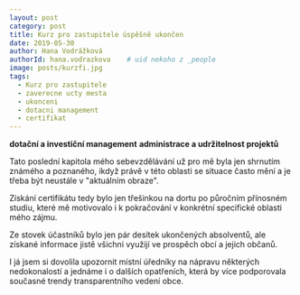 ```yaml
---
layout: post
category: post
title: Kurz pro zastupitele úspěšně ukončen   
date: 2019-05-30
author: Hana Vodrážková
authorId: hana.vodrazkova    # uid nekoho z _people
image: posts/kurzfi.jpg
tags:
  - Kurz pro zastupitele
  - zaverecne ucty mesta
  - ukonceni
  - dotacni management
  - certifikat
---
```


**dotační a investiční management**
**administrace a udržitelnost projektů** 

Tato poslední kapitola mého sebevzdělávání už pro mě byla jen shrnutím známého a poznaného, ikdyž právě v této oblasti se situace 
často mění a je třeba být neustále v "aktuálním obraze". 

Získání certifikátu tedy bylo jen třešinkou na dortu po půročním přínosném studiu, které mě motivovalo i k pokračování 
v konkrétní specifické oblasti mého zájmu. 

Ze stovek účastníků bylo jen pár desítek ukončených absolventů, ale získané informace jistě všichni využijí ve prospěch obcí
a jejich občanů.

I já jsem si dovolila upozornit místní úředníky na nápravu některých nedokonalostí a jednáme i o dalších opatřeních, která by více 
podporovala současné trendy transparentního vedení obce.


